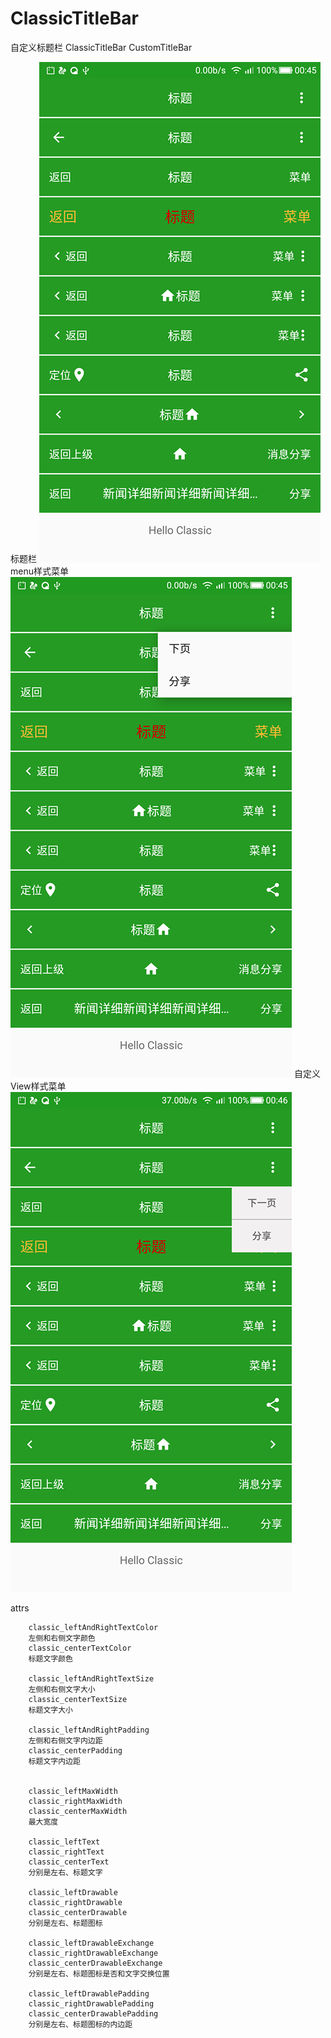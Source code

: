 # ClassicTitleBar
自定义标题栏 ClassicTitleBar CustomTitleBar


标题栏
![1](https://github.com/classichu/ClassicTitleBar/blob/master/screenshots/screenshot.png)
menu样式菜单
![2](https://github.com/classichu/ClassicTitleBar/blob/master/screenshots/screenshot2.png)
自定义View样式菜单
![3](https://github.com/classichu/ClassicTitleBar/blob/master/screenshots/screenshot3.png)

attrs

        classic_leftAndRightTextColor
		左侧和右侧文字颜色
        classic_centerTextColor
		标题文字颜色

        classic_leftAndRightTextSize
		左侧和右侧文字大小
        classic_centerTextSize
		标题文字大小

        classic_leftAndRightPadding 
		左侧和右侧文字内边距
        classic_centerPadding
		标题文字内边距


        classic_leftMaxWidth
        classic_rightMaxWidth
        classic_centerMaxWidth
		最大宽度

        classic_leftText
        classic_rightText
        classic_centerText
		分别是左右、标题文字

        classic_leftDrawable
        classic_rightDrawable
		classic_centerDrawable
		分别是左右、标题图标

        classic_leftDrawableExchange
        classic_rightDrawableExchange
		classic_centerDrawableExchange
		分别是左右、标题图标是否和文字交换位置

        classic_leftDrawablePadding
        classic_rightDrawablePadding
		classic_centerDrawablePadding
		分别是左右、标题图标的内边距